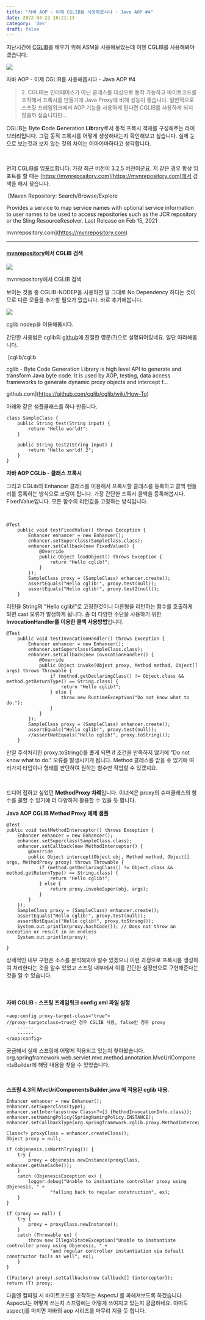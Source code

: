 ```yaml
---
title: "자바 AOP - 이제 CGLIB를 사용해봅시다 - Java AOP #4"
date: 2022-04-22 16:21:13
category: 'dev'
draft: false
---
```


지난시간에 [CGLIB](https://github.com/cglib/cglib)를 배우기 위해 ASM을 사용해보았는데 이젠 CGLIB를 사용해봐야겠습니다.

![](https://blog.kakaocdn.net/dn/cRbun0/btqXrCJoA4k/dbUAoZnM5r800kNKVXGRD0/img.png)

자바 AOP - 이제 CGLIB를 사용해봅시다 - Java AOP #4

> 2\. CGLIB는 인터페이스가 아닌 클레스를 대상으로 동작 가능하고 바이트코드를 조작해서 프록시를 만들기에 Java Proxy에 비해 성능이 좋습니다. 일반적으로 스프링 프레임워크에서 AOP 기능을 사용하게 된다면 CGLIB를 사용하게 되지 않을까 싶습니다만...

CGLIB는 Byte **C**ode **G**eneration **Lib**rary로서 동적 프록시 객체를 구성해주는 라이브러리입니다. 그럼 동적 프록시를 어떻게 생성해내는지 확인해보고 싶습니다. 실제 눈으로 보는것과 보지 않는 것의 차이는 어마어마하다고 생각합니다.

​

먼저 CGLIB를 임포트합니다. 가장 최근 버전이 3.2.5 버전이군요. 저 같은 경우 항상 임포트를 할 때는 [https://mvnrepository.com](https://mvnrepository.com)에서 검색을 해서 찾습니다.

 [Maven Repository: Search/Browse/Explore

Provides a service to map service names with optional service information to user names to be used to access repositories such as the JCR repository or the Sling ResourceResolver. Last Release on Feb 15, 2021

mvnrepository.com](https://mvnrepository.com)

* * *

#### **[mvnrepository](https://mvnrepository.com)에서 CGLIB 검색**

![](https://blog.kakaocdn.net/dn/zRbWt/btqXyMD95bj/KbXrkSzcD9e7YUutCghKek/img.png)

mvnrepository에서 CGLIB 검색

보이는 것들 중 CGLIB-NODEP을 사용하면 말 그대로 No Dependency 하다는 것이므로 다른 모듈을 추가할 필요가 없습니다. 바로 추가해봅니다.

![](https://blog.kakaocdn.net/dn/cLnxLd/btqXD4KLkYD/5C5lINw3BhMGOkMVM5Afv0/img.png)

cglib nodep을 이용해봅시다.

간단한 사용법은 cglib의 [github](https://github.com/cglib/cglib/wiki/How-To)에 친절한 영문(?)으로 설명되어있네요. 일단 따라해봅니다.

 [cglib/cglib

cglib - Byte Code Generation Library is high level API to generate and transform Java byte code. It is used by AOP, testing, data access frameworks to generate dynamic proxy objects and intercept f...

github.com](https://github.com/cglib/cglib/wiki/How-To)

아래와 같은 샘플클래스를 하나 만듭니다.

    class SampleClass {
        public String test(String input) {
            return "Hello world!";
        }
        
        public String test2(String input) {
            return "Hello world! 2";
        }
    }
    

**자바 AOP CGLib - 클래스 프록시** 

그리고 CGLib의 Enhancer 클래스를 이용해서 프록시할 클래스를 등록하고 콜백 핸들러를 등록하는 방식으로 코딩이 됩니다. 가장 간단한 프록시 콜백을 등록해봅시다. FixedValue입니다. 모든 함수의 리턴값을 고정하는 방식입니다.

​

    @Test
        public void testFixedValue() throws Exception {
            Enhancer enhancer = new Enhancer();
            enhancer.setSuperclass(SampleClass.class);
            enhancer.setCallback(new FixedValue() {
                @Override
                public Object loadObject() throws Exception {
                    return "Hello cglib!";
                }
            });
            SampleClass proxy = (SampleClass) enhancer.create();
            assertEquals("Hello cglib!", proxy.test(null));
            assertEquals("Hello cglib!", proxy.test2(null));    
        }

리턴을 String의 "Hello cglib!"로 고정한것이니 다른형을 리턴하는 함수를 호출하게 되면 cast 오류가 발생하게 됩니다. 좀 더 다양한 수단을 사용하기 위한 **InvocationHandler를 이용한 콜백 사용방법**입니다.

    @Test
        public void testInvocationHandler() throws Exception {
            Enhancer enhancer = new Enhancer();
            enhancer.setSuperclass(SampleClass.class);
            enhancer.setCallback(new InvocationHandler() {
                @Override
                public Object invoke(Object proxy, Method method, Object[] args) throws Throwable {
                    if (method.getDeclaringClass() != Object.class && method.getReturnType() == String.class) {
                        return "Hello cglib!";
                    } else {
                        throw new RuntimeException("Do not know what to do.");
                    }
                }
            });
            SampleClass proxy = (SampleClass) enhancer.create();
            assertEquals("Hello cglib!", proxy.test(null));
            //assertNotEquals("Hello cglib!", proxy.toString());
        }

만일 주석처리한 proxy.toString()를 풀게 되면 if 조건을 만족하지 않기에 "Do not know what to do." 오류를 발생시키게 됩니다. Method 클레스를 받을 수 있기에 여러가지 타입이나 형태를 판단하여 원하는 함수만 작업할 수 있겠지요.

​

드디어 접하고 싶었던 **MethodProxy 차례**입니다. 이녀석은 proxy의 슈퍼클레스의 함수를 콜할 수 있기에 더 다양하게 활용할 수 있을 듯 합니다.

**Java AOP CGLIB Method Proxy 예제 샘플**

    @Test
    public void testMethodInterceptor() throws Exception {
        Enhancer enhancer = new Enhancer();
        enhancer.setSuperclass(SampleClass.class);
        enhancer.setCallback(new MethodInterceptor() {
            @Override
            public Object intercept(Object obj, Method method, Object[] args, MethodProxy proxy) throws Throwable {
                if (method.getDeclaringClass() != Object.class && method.getReturnType() == String.class) {
                    return "Hello cglib!";
                } else {
                    return proxy.invokeSuper(obj, args);
                }
            }
        });
        SampleClass proxy = (SampleClass) enhancer.create();
        assertEquals("Hello cglib!", proxy.test(null));
        assertNotEquals("Hello cglib!", proxy.toString());
        System.out.println(proxy.hashCode()); // Does not throw an exception or result in an endless
        System.out.println(proxy);
        
    }

상세적인 내부 구현은 소스를 분석해봐야 알수 있겠으나 이런 과정으로 프록시를 생성하여 처리한다는 것을 알수 있었고 스프링 내부에서 이를 간단한 설정만으로 구현해준다는 것을 알 수 있습니다.

​

#### **자바 CGLIB - 스프링 프레임워크 config xml 파일 설정**

    <aop:config proxy-target-class="true"> 
    //proxy-targetclass=true인 경우 CGLIB 사용, false인 경우 proxy
        ------   
        ------   
    </aop:config>

궁금해서 실제 스프링에 어떻게 적용되고 있는지 찾아봤습니다. org.springframework.web.servlet.mvc.method.annotation.MvcUriComponentsBuilder에 해당 내용을 찾을 수 있었습니다.

​

**스프링 4.3의 MvcUriComponentsBuilder.java 에 적용된 cglib 내용.**

    Enhancer enhancer = new Enhancer();
    enhancer.setSuperclass(type);
    enhancer.setInterfaces(new Class<?>[] {MethodInvocationInfo.class});
    enhancer.setNamingPolicy(SpringNamingPolicy.INSTANCE);
    enhancer.setCallbackType(org.springframework.cglib.proxy.MethodInterceptor.class);
    
    Class<?> proxyClass = enhancer.createClass();
    Object proxy = null;
    
    if (objenesis.isWorthTrying()) {
        try {
            proxy = objenesis.newInstance(proxyClass, enhancer.getUseCache());
        }
        catch (ObjenesisException ex) {
            logger.debug("Unable to instantiate controller proxy using Objenesis, " +
                    "falling back to regular construction", ex);
        }
    }
    
    if (proxy == null) {
        try {
            proxy = proxyClass.newInstance();
        }
        catch (Throwable ex) {
            throw new IllegalStateException("Unable to instantiate controller proxy using Objenesis, " +
                    "and regular controller instantiation via default constructor fails as well", ex);
        }
    }
    
    ((Factory) proxy).setCallbacks(new Callback[] {interceptor});
    return (T) proxy;
    

다음엔 컴파일 시 바이트코드를 조작하는 AspectJ 를 파헤쳐보도록 하겠습니다. AspectJ는 어떻게 쓰는지 스프링에는 어떻게 쓰여지고 있는지 궁금하네요. 아마도 aspectj를 마치면 자바의 aop 시리즈를 마무리 지을 듯 합니다.
